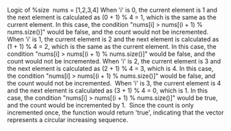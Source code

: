 Logic of %size
​
nums = [1,2,3,4]
When 'i' is 0, the current element is 1 and the next element is calculated as (0 + 1) % 4 = 1, which is the same as the current element. In this case, the condition "nums[i] > nums[(i + 1) % nums.size()]" would be false, and the count would not be incremented.
​
When 'i' is 1, the current element is 2 and the next element is calculated as (1 + 1) % 4 = 2, which is the same as the current element. In this case, the condition "nums[i] > nums[(i + 1) % nums.size()]" would be false, and the count would not be incremented.
​
When 'i' is 2, the current element is 3 and the next element is calculated as (2 + 1) % 4 = 3, which is 4. In this case, the condition "nums[i] > nums[(i + 1) % nums.size()]" would be false, and the count would not be incremented.
​
When 'i' is 3, the current element is 4 and the next element is calculated as (3 + 1) % 4 = 0, which is 1. In this case, the condition "nums[i] > nums[(i + 1) % nums.size()]" would be true, and the count would be incremented by 1.
​
Since the count is only incremented once, the function would return 'true', indicating that the vector represents a circular increasing sequence.
​
​
​
​